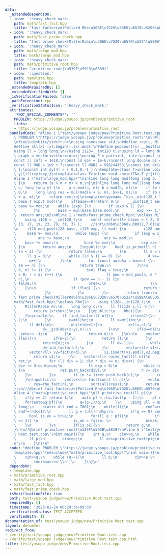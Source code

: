```yaml
---
data:
  _extendedDependsOn:
  - icon: ':heavy_check_mark:'
    path: math/fast_fact.hpp
    title: "fast factorize(Pollard Rho\u306E\u7D20\u56E0\u6570\u5206\u89E3)"
  - icon: ':heavy_check_mark:'
    path: math/fast_prime_check.hpp
    title: "fast prime check(MillerRabin\u306E\u7D20\u6570\u5224\u5B9A\u6CD5)"
  - icon: ':heavy_check_mark:'
    path: math/large_mod.hpp
    title: math/large_mod.hpp
  - icon: ':heavy_check_mark:'
    path: math/primitive_root.hpp
    title: "primitive root(\u539F\u59CB\u6839)"
  - icon: ':question:'
    path: template.hpp
    title: template.hpp
  _extendedRequiredBy: []
  _extendedVerifiedWith: []
  _isVerificationFailed: false
  _pathExtension: cpp
  _verificationStatusIcon: ':heavy_check_mark:'
  attributes:
    '*NOT_SPECIAL_COMMENTS*': ''
    PROBLEM: https://judge.yosupo.jp/problem/primitive_root
    links:
    - https://judge.yosupo.jp/problem/primitive_root
  bundledCode: "#line 1 \"test/yosupo judge/new/Primitive Root.test.cpp\"\n#define\
    \ PROBLEM \"https://judge.yosupo.jp/problem/primitive_root\"\n\n#line 1 \"template.hpp\"\
    \n#include<bits/stdc++.h>\nusing namespace std;\n#define rep(i, N)  for(int i=0;i<(N);i++)\n\
    #define all(x) (x).begin(),(x).end()\n#define popcount(x) __builtin_popcount(x)\n\
    using ll = long long;\n//using i128=__int128_t;\nusing ld = long double;\nusing\
    \ graph = vector<vector<int>>;\nusing P = pair<int, int>;\nconst int inf = 1e9;\n\
    const ll infl = 1e18;\nconst ld eps = 1e-6;\nconst long double pi = acos(-1);\n\
    const ll MOD = 1e9 + 7;\nconst ll MOD2 = 998244353;\nconst int dx[4] = { 1,0,-1,0\
    \ };\nconst int dy[4] = { 0,1,0,-1 };\ntemplate<class T>inline void chmax(T&x,T\
    \ y){if(x<y)x=y;}\ntemplate<class T>inline void chmin(T&x,T y){if(x>y)x=y;}\n\
    #line 1 \"math/large_mod.hpp\"\ninline long long mod(long long a, long long m)\
    \ {\n    return (a % m + m) % m;\n}\ninline long long mul(long long a, long long\
    \ b, long long m) {\n    a = mod(a, m); b = mod(b, m);\n    if (b == 0) return\
    \ 0;\n    long long res = mul(mod(a + a, m), b>>1, m);\n    if (b & 1) res = mod(res\
    \ + a, m);\n    return res;\n}\ntemplate<typename T>\n__uint128_t large_modpow(T\
    \ base,T exp,T mod){\n    if(base==0)return 0;\n    __uint128_t ans = 1;\n   \
    \ base %= mod;\n    while (exp) {\n        if (exp & 1) {\n            ans = mul(ans,base,mod);\n\
    \        }\n        base = mul(base,base,mod);\n        exp >>= 1;\n    }\n  \
    \  return ans;\n}\n#line 1 \"math/fast_prime_check.hpp\"\nclass MillerRabin {\n\
    \    using i128 = __int128_t;\n    const vector<ll> bases = { 2, 3, 5, 7, 11,\
    \ 13, 17, 19, 23, 29, 31, 37 };    //int\u3060\u3068\u30012,7,61\u3067\u5341\u5206\
    \n    i128 mod_pow(i128 base, i128 exp, ll mod) {\n        i128 ans = 1;\n   \
    \     base %= mod;\n        while (exp) {\n            if (exp & 1) {\n      \
    \          ans *= base;\n                ans %= mod;\n            }\n        \
    \    base *= base;\n            base %= mod;\n            exp >>= 1;\n       \
    \ }\n        return ans;\n    }\npublic:\n    bool is_prime(ll n) {\n        if\
    \ (n < 2) {\n            return false;\n        }\n        ll d = n - 1;\n   \
    \     ll q = 0;\n        while ((d & 1) == 0) {\n            d >>= 1;\n      \
    \      q++;\n        }\n\n        for (const auto&a : bases) {\n            if\
    \ (a == n) {\n                return true;\n            }\n\n            if (mod_pow(a,\
    \ d, n) != 1) {\n                bool flag = true;\n                for (ll r\
    \ = 0; r < q; r++) {\n                    ll pow = mod_pow(a, d * (1ll << r),\
    \ n);\n                    if (pow == n - 1) {\n                        flag =\
    \ false;\n                        break;\n                    }\n            \
    \    }\n\n                if (flag) {\n                    return false;\n   \
    \             }\n            }\n        }\n        return true;\n    }\n};\n///@brief\
    \ fast prime check(MillerRabin\u306E\u7D20\u6570\u5224\u5B9A\u6CD5)\n#line 3 \"\
    math/fast_fact.hpp\"\nclass Rho{\n    using i128=__int128_t;\n    mt19937 mt;\n\
    \    MillerRabin mr;\n    long long c;\n    ll f(i128 x,ll n){\n        x%=n;\n\
    \        return (x*x%n+c)%n;\n    }\npublic:\n    Rho(){\n        mt.seed(clock());\n\
    \    }\nprivate:\n    ll find_factor(ll n){\n        if(n==4){\n            return\
    \ 2;\n        }\n        c=mt()%n;\n        ll x=mt()%n;\n        ll y=x;\n  \
    \      ll d=1;\n\n        while(d==1){\n            x=f(x,n);\n            y=f(f(y,n),n);\n\
    \            d=__gcd(abs(x-y),n);\n        }\n\n        if(d==n){\n          \
    \  return -1;\n        }\n        return d;\n    }\n\n\n    vector<ll> rho_fact(const\
    \ ll&n){\n        if(n<2){\n            return {};\n        }\n        if(mr.is_prime(n)){\n\
    \            return{n};\n        }\n        ll d=-1;\n        while(d==-1){\n\
    \            d=find_factor(n);\n        }\n        vector<ll> v1=fact(d);\n  \
    \      vector<ll> v2=fact(n/d);\n        v1.insert(v1.end(),v2.begin(),v2.end());\n\
    \        return v1;\n    }\n    vector<ll> naive_fact(ll n){\n        vector<ll>\
    \ ret;\n        for (ll div = 2; div * div <= n; div++) {\n            if (n %\
    \ div != 0)continue;\n            ll exp = 0;\n            while (n % div == 0)\
    \ {\n                ret.push_back(div);\n                n /= div;\n        \
    \    }\n        }\n        if (n != 1)ret.push_back(n);\n        return ret;\n\
    \    }\n\npublic:\n    vector<ll> fact(const ll n){\n        vector<ll> res;\n\
    \        res=rho_fact(n);\n        sort(all(res));\n        return res;\n    }\n\
    };\n///@brief fast factorize(Pollard Rho\u306E\u7D20\u56E0\u6570\u5206\u89E3)\n\
    #line 4 \"math/primitive_root.hpp\"\nll primitive_root(ll p){\n    Rho rho;\n\
    \    if(p == 2) return 1;\n    auto pf = rho.fact(p - 1);\n    pf.erase(unique(all(pf)),pf.end());\n\
    \    for(auto&q:pf){\n        q=(p-1)/q;\n    }\n    using ull = unsigned long\
    \ long;\n    static ull rnd = 7001;\n    while(1){\n        rnd^=rnd<<13; rnd^=rnd>>7;\
    \ rnd^=rnd<<17;\n        ll g = (ull)rnd%p;\n        if(g == 0) continue;\n  \
    \      bool is_ok = true;\n        for(ll q : pf){\n            if(large_modpow(g,q,p)\
    \ == 1){ \n                is_ok = false; \n                break; \n        \
    \    }\n        }\n        if(is_ok){\n            return g;\n        }\n    }\n\
    }\n\n//@brief primitive root(\u539F\u59CB\u6839)\n#line 5 \"test/yosupo judge/new/Primitive\
    \ Root.test.cpp\"\nint main(){\n    int q;\n    cin>>q;\n    while (q--){\n  \
    \      ll p;\n        cin>>p;\n        ll ans=primitive_root(p);\n        cout<<ans<<'\\\
    n';\n    }\n}\n"
  code: "#define PROBLEM \"https://judge.yosupo.jp/problem/primitive_root\"\n\n#include\"\
    template.hpp\"\n#include\"math/primitive_root.hpp\"\nint main(){\n    int q;\n\
    \    cin>>q;\n    while (q--){\n        ll p;\n        cin>>p;\n        ll ans=primitive_root(p);\n\
    \        cout<<ans<<'\\n';\n    }\n}\n"
  dependsOn:
  - template.hpp
  - math/primitive_root.hpp
  - math/large_mod.hpp
  - math/fast_fact.hpp
  - math/fast_prime_check.hpp
  isVerificationFile: true
  path: test/yosupo judge/new/Primitive Root.test.cpp
  requiredBy: []
  timestamp: '2023-02-24 00:29:36+09:00'
  verificationStatus: TEST_ACCEPTED
  verifiedWith: []
documentation_of: test/yosupo judge/new/Primitive Root.test.cpp
layout: document
redirect_from:
- /verify/test/yosupo judge/new/Primitive Root.test.cpp
- /verify/test/yosupo judge/new/Primitive Root.test.cpp.html
title: test/yosupo judge/new/Primitive Root.test.cpp
---
```


